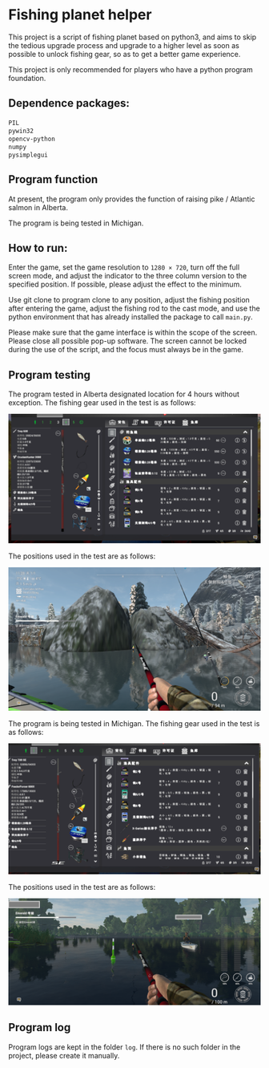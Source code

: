 # Fishing planet helper

This project is a script of fishing planet based on python3, and aims to skip the tedious upgrade process and upgrade to a higher level as soon as possible to unlock fishing gear, so as to get a better game experience.

This project is only recommended for players who have a python program foundation.



## Dependence packages:
```
PIL
pywin32
opencv-python
numpy
pysimplegui
```


## Program function

At present, the program only provides the function of raising pike / Atlantic salmon in Alberta.

The program is being tested in Michigan.




## How to run:

Enter the game, set the game resolution to ```1280 × 720```, turn off the full screen mode, and adjust the indicator to the three column version to the specified position. If possible, please adjust the effect to the minimum.

Use git clone to program clone to any position, adjust the fishing position after entering the game, adjust the fishing rod to the cast mode, and use the python environment that has already installed the package to call ```main.py```.

Please make sure that the game interface is within the scope of the screen. Please close all possible pop-up software. The screen cannot be locked during the use of the script, and the focus must always be in the game.

## Program testing

The program tested in Alberta designated location for 4 hours without exception. The fishing gear used in the test is as follows:

![Equipment in Alberta](./../image/readme/equipment_in_alberta.png "Equipment")

The positions used in the test are as follows:

![Position in Alberta](./../image/readme/position_in_alberta.png "Position")

The program is being tested in Michigan. The fishing gear used in the test is as follows:

![Equipment in Michigan](./../image/readme/equipment_in_michigan.png "Equipment")

The positions used in the test are as follows:

![Position in Alberta](./../image/readme/position_in_michigan.png "Position")


## Program log

Program logs are kept in the folder ```log```. If there is no such folder in the project, please create it manually.